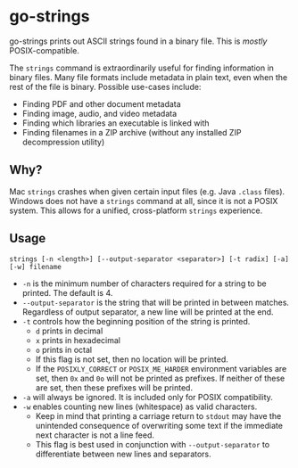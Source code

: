 # go-strings

go-strings prints out ASCII strings found in a binary file. This is *mostly* POSIX-compatible.

The `strings` command is extraordinarily useful for finding information in binary files. Many file formats include metadata in plain text, even when the rest of the file is binary. Possible use-cases include:
* Finding PDF and other document metadata
* Finding image, audio, and video metadata
* Finding which libraries an executable is linked with
* Finding filenames in a ZIP archive (without any installed ZIP decompression utility)

## Why?

Mac `strings` crashes when given certain input files (e.g. Java `.class` files). Windows does not have a `strings` command at all, since it is not a POSIX system.
This allows for a unified, cross-platform `strings` experience.

## Usage

```shell
strings [-n <length>] [--output-separator <separator>] [-t radix] [-a] [-w] filename
```
* `-n` is the minimum number of characters required for a string to be printed. The default is 4.
* `--output-separator` is the string that will be printed in between matches.  
Regardless of output separator, a new line will be printed at the end.
* `-t` controls how the beginning position of the string is printed.
  * `d` prints in decimal
  * `x` prints in hexadecimal
  * `o` prints in octal
  * If this flag is not set, then no location will be printed.
  * If the `POSIXLY_CORRECT` or `POSIX_ME_HARDER` environment variables are set, then `0x` and `0o` will not be printed as prefixes. If neither of these are set, then these prefixes will be printed.
* `-a` will always be ignored. It is included only for POSIX compatibility.
* `-w` enables counting new lines (whitespace) as valid characters.
  * Keep in mind that printing a carriage return to `stdout` may have the unintended consequence of overwriting some text if the immediate next character is not a line feed.
  * This flag is best used in conjunction with `--output-separator` to differentiate between new lines and separators.
